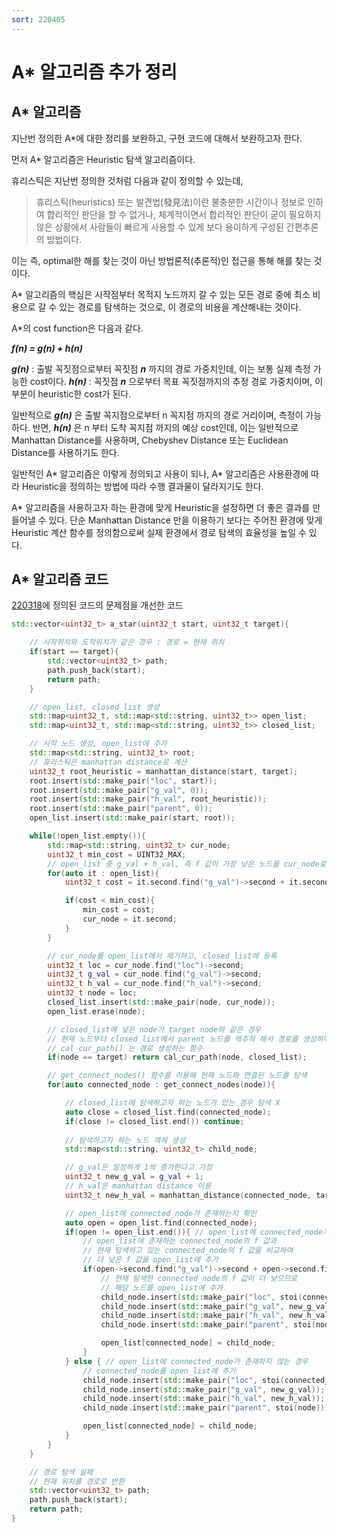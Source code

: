 ```yaml
---
sort: 220405
---
```


# A* 알고리즘 추가 정리

## A* 알고리즘

지난번 정의한 A*에 대한 정리를 보완하고, 구현 코드에 대해서 보완하고자 한다.

먼저 A* 알고리즘은 Heuristic 탐색 알고리즘이다. 

휴리스틱은 지난번 정의한 것처럼 다음과 같이 정의할 수 있는데,

> 휴리스틱(heuristics) 또는 발견법(發見法)이란 불충분한 시간이나 정보로 인하여 합리적인 판단을 할 수 없거나, 체계적이면서 합리적인 판단이 굳이 필요하지 않은 상황에서 사람들이 빠르게 사용할 수 있게 보다 용이하게 구성된 간편추론의 방법이다.

이는 즉, optimal한 해를 찾는 것이 아닌 방법론적(추론적)인 접근을 통해 해를 찾는 것이다.

A* 알고리즘의 핵심은 시작점부터 목적지 노드까지 갈 수 있는 모든 경로 중에 최소 비용으로 갈 수 있는 경로를 탐색하는 것으로, 이 경로의 비용을 계산해내는 것이다.

A*의 cost function은 다음과 같다.

***f(n) = g(n) + h(n)***

***g(n)*** : 출발 꼭짓점으로부터 꼭짓점 ***n*** 까지의 경로 가중치인데, 이는 보통 실제 측정 가능한 cost이다.
***h(n)*** : 꼭짓점 ***n*** 으로부터 목표 꼭짓점까지의 추정 경로 가중치이며, 이 부분이 heuristic한 cost가 된다.

일반적으로 ***g(n)*** 은 출발 꼭지점으로부터 n 꼭지점 까지의 경로 거리이며, 측정이 가능하다.
반면, ***h(n)*** 은 n 부터 도착 꼭지점 까지의 예상 cost인데, 이는 일반적으로 Manhattan Distance를 사용하며, Chebyshev Distance 또는 Euclidean Distance를 사용하기도 한다.

일반적인 A* 알고리즘은 이렇게 정의되고 사용이 되나, A* 알고리즘은 사용환경에 따라 Heuristic을 정의하는 방법에 따라 수행 결과물이 달라지기도 한다.

A* 알고리즘을 사용하고자 하는 환경에 맞게 Heuristic을 설정하면 더 좋은 결과를 만들어낼 수 있다. 단순 Manhattan Distance 만을 이용하기 보다는 주어진 환경에 맞게 Heuristic 계산 함수를 정의함으로써 실제 환경에서 경로 탐색의 효율성을 높일 수 있다.

## A* 알고리즘 코드

[220318](/0005DevelopmentNode/DevelopmentNote/220318.html/)에 정의된 코드의 문제점을 개선한 코드

```cpp
std::vector<uint32_t> a_star(uint32_t start, uint32_t target){

    // 시작위치와 도착위치가 같은 경우 : 경로 = 현재 위치
    if(start == target){
        std::vector<uint32_t> path;
        path.push_back(start);
        return path;
    }

    // open_list, closed_list 생성
    std::map<uint32_t, std::map<std::string, uint32_t>> open_list;
    std::map<uint32_t, std::map<std::string, uint32_t>> closed_list;

    // 시작 노드 생성, open_list에 추가
    std::map<std::string, uint32_t> root;
    // 휴리스틱은 manhattan distance로 계산
    uint32_t root_heuristic = manhattan_distance(start, target);
    root.insert(std::make_pair("loc", start));
    root.insert(std::make_pair("g_val", 0));
    root.insert(std::make_pair("h_val", root_heuristic));
    root.insert(std::make_pair("parent", 0));
    open_list.insert(std::make_pair(start, root));

    while(!open_list.empty()){
        std::map<std::string, uint32_t> cur_node;
        uint32_t min_cost = UINT32_MAX;
        // open_list 중 g_val + h_val, 즉 f 값이 가장 낮은 노드를 cur_node로 선택
        for(auto it : open_list){
            uint32_t cost = it.second.find("g_val")->second + it.second.find("h_val")->second;

            if(cost < min_cost){
                min_cost = cost;
                cur_node = it.second;
            }
        }

        // cur_node를 open_list에서 제거하고, closed_list에 등록
        uint32_t loc = cur_node.find("loc")->second;
        uint32_t g_val = cur_node.find("g_val")->second;
        uint32_t h_val = cur_node.find("h_val")->second;
        uint32_t node = loc;
        closed_list.insert(std::make_pair(node, cur_node));
        open_list.erase(node);

        // closed_list에 넣은 node가 target node와 같은 경우
        // 현재 노드부터 closed_list에서 parent 노드를 역추적 해서 경로를 생성하여 리턴
        // cal_cur_path() 는 경로 생성하는 함수
        if(node == target) return cal_cur_path(node, closed_list);

        // get_connect_nodes() 함수를 이용해 현재 노드와 연결된 노드를 탐색
        for(auto connected_node : get_connect_nodes(node)){

            // closed_list에 탐색하고자 하는 노드가 있는 경우 탐색 X
            auto close = closed_list.find(connected_node);
            if(close != closed_list.end()) continue;
            
            // 탐색하고자 하는 노드 객체 생성
            std::map<std::string, uint32_t> child_node;

            // g_val은 일정하게 1씩 증가한다고 가정
            uint32_t new_g_val = g_val + 1;
            // h_val은 manhattan distance 이용
            uint32_t new_h_val = manhattan_distance(connected_node, target);

            // open_list에 connected_node가 존재하는지 확인
            auto open = open_list.find(connected_node);
            if(open != open_list.end()){ // open_list에 connected_node가 존재하는 경우
                // open_list에 존재하는 connected_node의 f 값과
                // 현재 탐색하고 있는 connected_node의 f 값을 비교하여
                // 더 낮은 f 값을 open_list에 추가
                if(open->second.find("g_val")->second + open->second.find("h_val")->second > new_g_val + new_h_val){
                    // 현재 탐색한 connected_node의 f 값이 더 낮으므로
                    // 해당 노드를 open_list에 추가
                    child_node.insert(std::make_pair("loc", stoi(connected_node)));
                    child_node.insert(std::make_pair("g_val", new_g_val));
                    child_node.insert(std::make_pair("h_val", new_h_val));
                    child_node.insert(std::make_pair("parent", stoi(node)));

                    open_list[connected_node] = child_node;
                }
            } else { // open_list에 connected_node가 존재하지 않는 경우
                // connected_node를 open_list에 추가
                child_node.insert(std::make_pair("loc", stoi(connected_node)));
                child_node.insert(std::make_pair("g_val", new_g_val));
                child_node.insert(std::make_pair("h_val", new_h_val));
                child_node.insert(std::make_pair("parent", stoi(node)));

                open_list[connected_node] = child_node;
            }
        }
    }

    // 경로 탐색 실패
    // 현재 위치를 경로로 반환
    std::vector<uint32_t> path;
    path.push_back(start);
    return path;
}
```